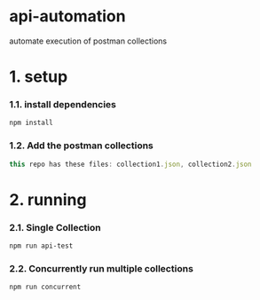 # api-automation
automate execution of postman collections

# 1. setup  

### 1.1. install dependencies  
```sh
npm install
```  

### 1.2. Add the postman collections  
```js
this repo has these files: collection1.json, collection2.json
```  

# 2. running  

### 2.1. Single Collection  
```sh
npm run api-test
```  

### 2.2. Concurrently run multiple collections  
```sh
npm run concurrent
```  
